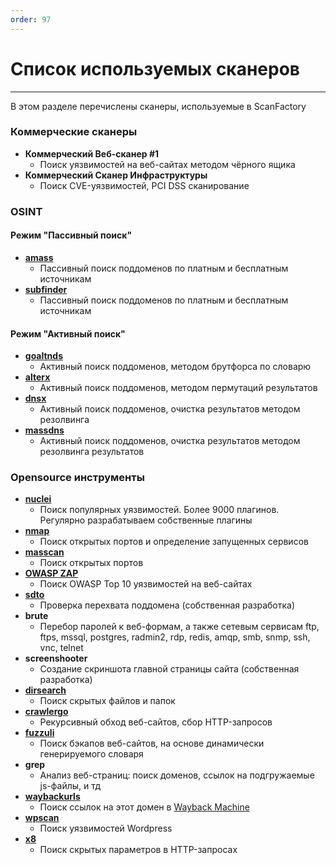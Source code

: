 ```yaml
---
order: 97
---
```


# Список используемых сканеров

----

В этом разделе перечислены сканеры, используемые в ScanFactory

### Коммерческие сканеры

- **Коммерческий Веб-сканер #1**
  - Поиск уязвимостей на веб-сайтах методом чёрного ящика
- **Коммерческий Сканер Инфраструктуры**
  - Поиск CVE-уязвимостей, PCI DSS сканирование

### OSINT

#### Режим "Пассивный поиск"
- **[amass](https://github.com/OWASP/Amass)**
  - Пассивный поиск поддоменов по платным и бесплатным источникам
- **[subfinder](https://github.com/projectdiscovery/subfinder)**
  - Пассивный поиск поддоменов по платным и бесплатным источникам

#### Режим "Активный поиск"
- **[goaltnds](https://github.com/subfinder/goaltdns)**
  - Активный поиск поддоменов, методом брутфорса по словарю
- **[alterx](https://github.com/projectdiscovery/alterx)**
  - Активный поиск поддоменов, методом пермутаций результатов
- **[dnsx](https://github.com/projectdiscovery/dnsx)**
  - Активный поиск поддоменов, очистка результатов методом резолвинга
- **[massdns](https://github.com/blechschmidt/massdns)**
  - Активный поиск поддоменов, очистка результатов методом резолвинга результатов


### Opensource инструменты

- **[nuclei](https://github.com/projectdiscovery/nuclei)**
  - Поиск популярных уязвимостей. Более 9000 плагинов. Регулярно разрабатываем собственные плагины
- **[nmap](https://nmap.org/)**
  - Поиск открытых портов и определение запущенных сервисов
- **[masscan](https://github.com/robertdavidgraham/masscan)**
  - Поиск открытых портов
- **[OWASP ZAP](https://github.com/zaproxy/zaproxy)**
  - Поиск OWASP Top 10 уязвимостей на веб-сайтах
- **[sdto](https://github.com/scanfactory/sdto)**
  - Проверка перехвата поддомена (собственная разработка)
- **brute**
  - Перебор паролей к веб-формам, а также сетевым сервисам ftp, ftps, mssql, postgres, radmin2, rdp, redis, amqp, smb, snmp, ssh, vnc, telnet
- **screenshooter**
  - Создание скриншота главной страницы сайта (собственная разработка)
- **[dirsearch](https://github.com/maurosoria/dirsearch)**
  - Поиск скрытых файлов и папок
- **[crawlergo](https://github.com/Qianlitp/crawlergo)**
  - Рекурсивный обход веб-сайтов, сбор HTTP-запросов
- **[fuzzuli](https://github.com/musana/fuzzuli)**
  - Поиск бэкапов веб-сайтов, на основе динамически генерируемого словаря
- **grep**
  - Анализ веб-страниц: поиск доменов, ссылок на подгружаемые js-файлы, и тд
- **[waybackurls](https://github.com/tomnomnom/waybackurls)**
  - Поиск ссылок на этот домен в [Wayback Machine](https://archive.org/web/)
- **[wpscan](https://github.com/wpscanteam/wpscan)**
  - Поиск уязвимостей Wordpress
- **[x8](https://github.com/sh1yo/x8)**
  - Поиск скрытых параметров в HTTP-запросах
